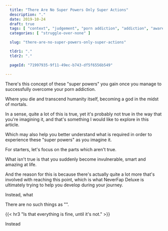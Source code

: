 ```yaml
---
  title: "There Are No Super Powers Only Super Actions"
  description: "."
  date: 2019-10-24
  draft: true
  tags: [ "context", "judgement", "porn addiction", "addiction", "awareness", "awareness exercises", "perspective", "nofap", "neverfap", "neverfap deluxe" ]
  categories: [ "struggle-over-none" ]

  slug: "there-are-no-super-powers-only-super-actions"

  tldr1: "."
  tldr2: "."

  pageId: "71997935-9f11-49ec-b743-df5f6556b549"

---
```


There's this concept of these "super powers" you gain once you manage to successfully overcome your porn addiction.

Where you die and transcend humanity itself, becoming a god in the midst of mortals.

In a sense, quite a lot of this is true, yet it's probably not true in the way that you're imagining it, and that's something I would like to explore in this article.

Which may also help you better understand what is required in order to experience these "super powers" as you imagine it.

For starters, let's focus on the parts which aren't true.

What isn't true is that you suddenly become invulnerable, smart and amazing at life.

And the reason for this is because there's actually quite a lot more that's involved with reaching this point, which is what NeverFap Deluxe is ultimately trying to help you develop during your journey.

Instead, what



There are no such things as "".


{{< hr3 "Is that everything is fine, until it's not." >}}


Instead